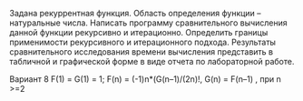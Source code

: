 Задана рекуррентная функция. Область определения функции – натуральные числа. Написать программу сравнительного вычисления данной функции рекурсивно и итерационно. Определить границы применимости рекурсивного и итерационного подхода. Результаты сравнительного исследования времени вычисления представить в табличной и графической форме в виде отчета по лабораторной работе.

Вариант 8
F(1) = G(1) = 1; F(n) = (-1)n*(G(n–1)/(2n)!, G(n) = F(n–1) , при n >=2
